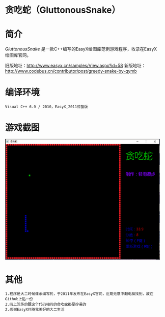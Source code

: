 贪吃蛇（GluttonousSnake）
=== 

简介
=== 
*GluttonousSnake* 是一款C++编写的EasyX绘图库范例游戏程序，收录在EasyX绘图库官网。

旧版地址：<http://www.easyx.cn/samples/View.aspx?id=58>
新版地址：<http://www.codebus.cn/contributor/post/greedy-snake-by-qymb>

编译环境
===
	Visual C++ 6.0 / 2010，EasyX_2011惊蛰版
	
游戏截图
===
 ![image](https://github.com/DrizzleRisk/GluttonousSnake/blob/master/screenshot.png)
 
其他
===
	1.程序是大二时候课余编写的，于2011年发布在EasyX官网，近期无意中翻电脑找到，故在Github上贴一份
    2.网上流传的跟这个代码相同的贪吃蛇都是抄袭的
    2.感谢EasyX伴随我美好的大二生活
	